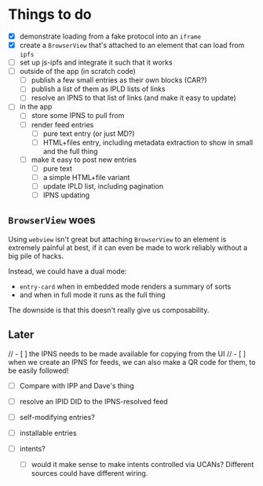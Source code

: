 
# Things to do

- [x] demonstrate loading from a fake protocol into an `iframe`
- [x] create a `BrowserView` that's attached to an element that can load from `ipfs`
- [ ] set up js-ipfs and integrate it such that it works
- [ ] outside of the app (in scratch code)
    - [ ] publish a few small entries as their own blocks (CAR?)
    - [ ] publish a list of them as IPLD lists of links
    - [ ] resolve an IPNS to that list of links (and make it easy to update)
- [ ] in the app
    - [ ] store some IPNS to pull from
    - [ ] render feed entries
        - [ ] pure text entry (or just MD?)
        - [ ] HTML+files entry, including metadata extraction to show in small and the full thing
    - [ ] make it easy to post new entries
        - [ ] pure text
        - [ ] a simple HTML+file variant
        - [ ] update IPLD list, including pagination
        - [ ] IPNS updating

## `BrowserView` woes

Using `webview` isn't great but attaching `BrowserView` to an element is extremely painful at best,
if it can even be made to work reliably without a big pile of hacks.

Instead, we could have a dual mode:
* `entry-card` when in embedded mode renders a summary of sorts
* and when in full mode it runs as the full thing

The downside is that this doesn't really give us composability.


## Later

  // - [ ] the IPNS needs to be made available for copying from the UI
  // - [ ] when we create an IPNS for feeds, we can also make a QR code for them, to be easily followed!


- [ ] Compare with IPP and Dave's thing

- [ ] resolve an IPID DID to the IPNS-resolved feed
- [ ] self-modifying entries?
- [ ] installable entries
- [ ] intents?
    - [ ] would it make sense to make intents controlled via UCANs? Different sources could have different
        wiring.
